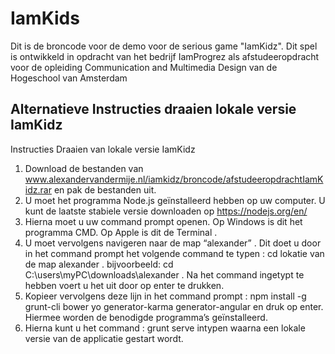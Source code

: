 # IamKids
Dit is de broncode voor de demo voor de serious game "IamKidz". Dit spel is ontwikkeld in opdracht van het bedrijf IamProgrez als afstudeeropdracht voor de opleiding Communication and Multimedia Design van de Hogeschool van Amsterdam
## Alternatieve Instructies draaien lokale versie IamKidz
Instructies Draaien van lokale versie IamKidz
1. Download de bestanden van www.alexandervandermije.nl/iamkidz/broncode/afstudeeropdrachtIamKidz.rar en pak de bestanden uit.
2. U moet het programma Node.js geïnstalleerd hebben op uw computer. U
kunt de laatste stabiele versie downloaden op https://nodejs.org/en/
3. Hierna moet u uw command prompt openen. Op Windows is dit het
programma CMD. Op Apple is dit de Terminal .
4. U moet vervolgens navigeren naar de map “alexander” . Dit doet u door in het
command prompt het volgende command te typen : cd lokatie van de map
alexander . bijvoorbeeld: cd C:\users\myPC\downloads\alexander . Na
het command ingetypt te hebben voert u het uit door op enter te drukken.
5. Kopieer vervolgens deze lijn in het command prompt : npm install -g grunt-cli bower yo generator-karma generator-angular
en druk op enter. Hiermee worden de benodigde programma’s geïnstalleerd.
6. Hierna kunt u het command : grunt serve intypen waarna een lokale versie
van de applicatie gestart wordt.
